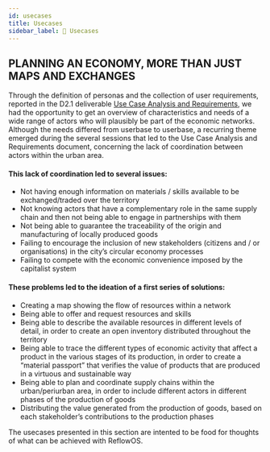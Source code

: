 ```yaml
---
id: usecases
title: Usecases
sidebar_label: 🧭 Usecases
---
```


<section class="reflow__doc">
  <div class="hero__img" style="background-image: url('../img/usecases.jpg')"></div>


## PLANNING AN ECONOMY, MORE THAN JUST MAPS AND EXCHANGES

Through the definition of personas and the collection of user requirements, reported in the D2.1 deliverable [Use Case Analysis and Requirements](https://reflowproject.eu/knowledge-hub/), we had the opportunity to get an overview of characteristics and needs of a wide range of actors who will plausibly be part of the economic networks. Although the needs differed from userbase to userbase, a recurring theme emerged during the several sessions that led to the Use Case Analysis and Requirements document, concerning the lack of coordination between actors within the urban area.

#### This lack of coordination led to several issues:
- Not having enough information on materials / skills available to be exchanged/traded over the territory
- Not knowing actors that have a complementary role in the same supply chain and then not being able to engage in partnerships with them
- Not being able to guarantee the traceability of the origin and manufacturing of locally produced goods
- Failing to encourage the inclusion of new stakeholders (citizens and / or organisations) in the city’s circular economy processes
- Failing to compete with the economic convenience imposed by the capitalist system
 

#### These problems led to the ideation of a first series of solutions:

- Creating a map showing the flow of resources within a network
- Being able to offer and request resources and skills
- Being able to describe the available resources in different levels of detail, in order to create an open inventory distributed throughout the territory
- Being able to trace the different types of economic activity that affect a product in the various stages of its production, in order to create a “material passport” that verifies the value of products that are produced in a virtuous and sustainable way
- Being able to plan and coordinate supply chains within the urban/periurban area, in order to include different actors in different phases of the production of goods
- Distributing the value generated from the production of goods, based on each stakeholder’s contributions to the production phases

The usecases presented in this section are intented to be food for thoughts of what can be achieved with ReflowOS.

</section>